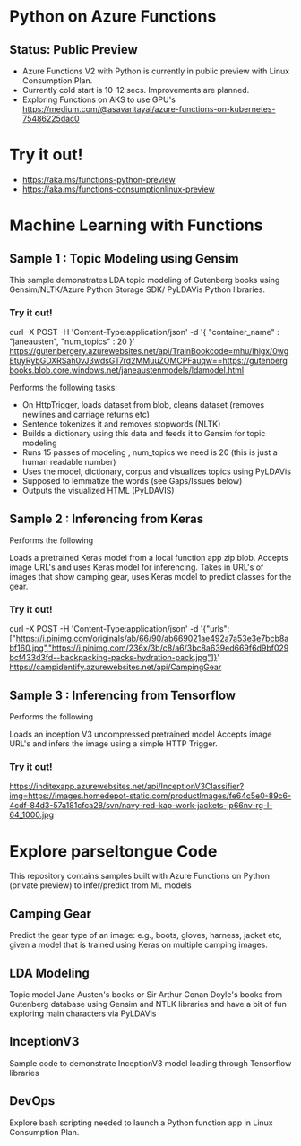 # Python on Azure Functions

## Status: Public Preview
* Azure Functions V2 with Python is currently in public preview with Linux Consumption Plan.
* Currently cold start is 10-12 secs. Improvements are planned.
* Exploring Functions on AKS to use GPU's https://medium.com/@asavaritayal/azure-functions-on-kubernetes-75486225dac0 

# Try it out!
* https://aka.ms/functions-python-preview 
* https://aka.ms/functions-consumptionlinux-preview 

# Machine Learning with Functions

## Sample 1 : Topic Modeling using Gensim

This sample demonstrates LDA topic modeling of Gutenberg books using Gensim/NLTK/Azure Python Storage SDK/ PyLDAVis Python libraries.

### Try it out!

curl -X POST -H 'Content-Type:application/json' -d '{ "container_name" : "janeausten", "num_topics" : 20 }' https://gutenbergery.azurewebsites.net/api/TrainBookcode=mhu/Ihigx/0wgEtuyRybGDXRSah0vJ3wdsGT7rd2MMuuZOMCPFauqw==https://gutenbergbooks.blob.core.windows.net/janeaustenmodels/ldamodel.html

Performs the following tasks:

* On HttpTrigger, loads dataset from blob, cleans dataset (removes newlines and carriage returns etc)
* Sentence tokenizes it and removes stopwords (NLTK)
* Builds a dictionary using this data and feeds it to Gensim for topic modeling
* Runs 15 passes of modeling , num_topics we need is 20 (this is just a human readable number)
* Uses the model, dictionary, corpus and visualizes topics using PyLDAVis
* Supposed to lemmatize the words (see Gaps/Issues below)
* Outputs the visualized HTML (PyLDAVIS)

## Sample 2 : Inferencing from Keras

Performs the following

Loads a pretrained Keras model from a local function app zip blob.
Accepts image URL's and uses Keras model for inferencing. Takes in URL's of images that show camping gear, uses Keras model to predict classes for the gear.

### Try it out!

curl -X POST -H 'Content-Type:application/json' -d '{"urls":["https://i.pinimg.com/originals/ab/66/90/ab669021ae492a7a53e3e7bcb8abf160.jpg","https://i.pinimg.com/236x/3b/c8/a6/3bc8a639ed669f6d9bf029bcf433d3fd--backpacking-packs-hydration-pack.jpg"]}' https://campidentify.azurewebsites.net/api/CampingGear

## Sample 3 : Inferencing from Tensorflow

Performs the following

Loads an inception V3 uncompressed pretrained model
Accepts image URL's and infers the image using a simple HTTP Trigger.

### Try it out!

https://inditexapp.azurewebsites.net/api/InceptionV3Classifier?img=https://images.homedepot-static.com/productImages/fe64c5e0-89c6-4cdf-84d3-57a181cfca28/svn/navy-red-kap-work-jackets-jp66nv-rg-l-64_1000.jpg


# Explore parseltongue Code
This repository contains samples built with Azure Functions on Python (private preview) to infer/predict from ML models

## Camping Gear
Predict the gear type of an image: e.g., boots, gloves, harness, jacket etc, given a model that is trained using Keras on 
multiple camping images.

## LDA Modeling
Topic model Jane Austen's books or Sir Arthur Conan Doyle's books from Gutenberg database using Gensim and NTLK libraries
and have a bit of fun exploring main characters via PyLDAVis

## InceptionV3
Sample code to demonstrate InceptionV3 model loading through Tensorflow libraries

## DevOps
Explore bash scripting needed to launch a Python function app in Linux Consumption Plan.
